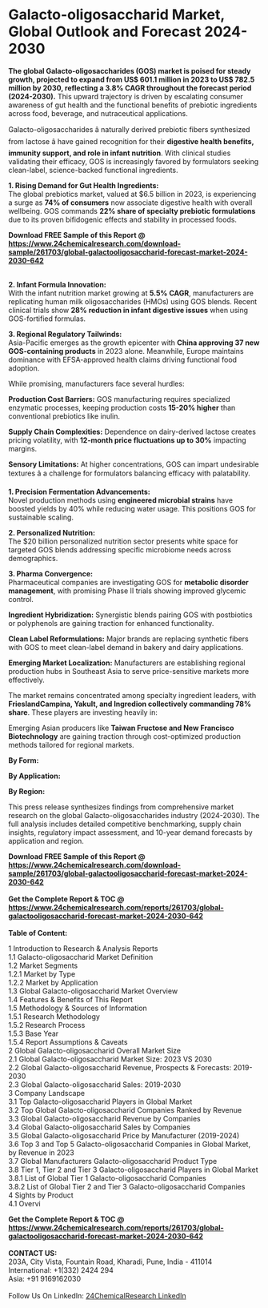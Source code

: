<h1>Galacto-oligosaccharid Market, Global Outlook and Forecast 2024-2030</h1><p><strong>The global Galacto-oligosaccharides (GOS) market is poised for steady growth, projected to expand from US$ 601.1 million in 2023 to US$ 782.5 million by 2030, reflecting a 3.8% CAGR throughout the forecast period (2024-2030).</strong> This upward trajectory is driven by escalating consumer awareness of gut health and the functional benefits of prebiotic ingredients across food, beverage, and nutraceutical applications.</p><p>Galacto-oligosaccharides â naturally derived prebiotic fibers synthesized from lactose â have gained recognition for their <strong>digestive health benefits, immunity support, and role in infant nutrition</strong>. With clinical studies validating their efficacy, GOS is increasingly favored by formulators seeking clean-label, science-backed functional ingredients.</p><p><strong>1. Rising Demand for Gut Health Ingredients:</strong><br>
The global prebiotics market, valued at $6.5 billion in 2023, is experiencing a surge as <strong>74% of consumers</strong> now associate digestive health with overall wellbeing. GOS commands <strong>22% share of specialty prebiotic formulations</strong> due to its proven bifidogenic effects and stability in processed foods.</p><div><b>Download FREE Sample of this Report @ 
            <a href="https://www.24chemicalresearch.com/download-sample/261703/global-galactooligosaccharid-forecast-market-2024-2030-642">
            https://www.24chemicalresearch.com/download-sample/261703/global-galactooligosaccharid-forecast-market-2024-2030-642</a></b></div><br><p><strong>2. Infant Formula Innovation:</strong><br>
With the infant nutrition market growing at <strong>5.5% CAGR</strong>, manufacturers are replicating human milk oligosaccharides (HMOs) using GOS blends. Recent clinical trials show <strong>28% reduction in infant digestive issues</strong> when using GOS-fortified formulas.</p><p><strong>3. Regional Regulatory Tailwinds:</strong><br>
Asia-Pacific emerges as the growth epicenter with <strong>China approving 37 new GOS-containing products</strong> in 2023 alone. Meanwhile, Europe maintains dominance with EFSA-approved health claims driving functional food adoption.</p><p>While promising, manufacturers face several hurdles:</p><p><strong>Production Cost Barriers:</strong> GOS manufacturing requires specialized enzymatic processes, keeping production costs <strong>15-20% higher</strong> than conventional prebiotics like inulin.</p><p><strong>Supply Chain Complexities:</strong> Dependence on dairy-derived lactose creates pricing volatility, with <strong>12-month price fluctuations up to 30%</strong> impacting margins.</p><p><strong>Sensory Limitations:</strong> At higher concentrations, GOS can impart undesirable textures â a challenge for formulators balancing efficacy with palatability.</p><p><strong>1. Precision Fermentation Advancements:</strong><br>
Novel production methods using <strong>engineered microbial strains</strong> have boosted yields by 40% while reducing water usage. This positions GOS for sustainable scaling.</p><p><strong>2. Personalized Nutrition:</strong><br>
The $20 billion personalized nutrition sector presents white space for targeted GOS blends addressing specific microbiome needs across demographics.</p><p><strong>3. Pharma Convergence:</strong><br>
Pharmaceutical companies are investigating GOS for <strong>metabolic disorder management</strong>, with promising Phase II trials showing improved glycemic control.</p><p><strong>Ingredient Hybridization:</strong> Synergistic blends pairing GOS with postbiotics or polyphenols are gaining traction for enhanced functionality.</p><p><strong>Clean Label Reformulations:</strong> Major brands are replacing synthetic fibers with GOS to meet clean-label demand in bakery and dairy applications.</p><p><strong>Emerging Market Localization:</strong> Manufacturers are establishing regional production hubs in Southeast Asia to serve price-sensitive markets more effectively.</p><p>The market remains concentrated among specialty ingredient leaders, with <strong>FrieslandCampina, Yakult, and Ingredion collectively commanding 78% share</strong>. These players are investing heavily in:</p><p>Emerging Asian producers like <strong>Taiwan Fructose and New Francisco Biotechnology</strong> are gaining traction through cost-optimized production methods tailored for regional markets.</p><p><strong>By Form:</strong></p><p><strong>By Application:</strong></p><p><strong>By Region:</strong></p><p>This press release synthesizes findings from comprehensive market research on the global Galacto-oligosaccharides industry (2024-2030). The full analysis includes detailed competitive benchmarking, supply chain insights, regulatory impact assessment, and 10-year demand forecasts by application and region.</p><div><b>Download FREE Sample of this Report @ 
            <a href="https://www.24chemicalresearch.com/download-sample/261703/global-galactooligosaccharid-forecast-market-2024-2030-642">
            https://www.24chemicalresearch.com/download-sample/261703/global-galactooligosaccharid-forecast-market-2024-2030-642</a></b></div><br><div><b>Get the Complete Report & TOC @ 
            <a href="https://www.24chemicalresearch.com/reports/261703/global-galactooligosaccharid-forecast-market-2024-2030-642">
            https://www.24chemicalresearch.com/reports/261703/global-galactooligosaccharid-forecast-market-2024-2030-642</a></b></div><br>
            <b>Table of Content:</b><p>1 Introduction to Research & Analysis Reports<br />
    1.1 Galacto-oligosaccharid Market Definition<br />
    1.2 Market Segments<br />
        1.2.1 Market by Type<br />
        1.2.2 Market by Application<br />
    1.3 Global Galacto-oligosaccharid Market Overview<br />
    1.4 Features & Benefits of This Report<br />
    1.5 Methodology & Sources of Information<br />
        1.5.1 Research Methodology<br />
        1.5.2 Research Process<br />
        1.5.3 Base Year<br />
        1.5.4 Report Assumptions & Caveats<br />
2 Global Galacto-oligosaccharid Overall Market Size<br />
    2.1 Global Galacto-oligosaccharid Market Size: 2023 VS 2030<br />
    2.2 Global Galacto-oligosaccharid Revenue, Prospects & Forecasts: 2019-2030<br />
    2.3 Global Galacto-oligosaccharid Sales: 2019-2030<br />
3 Company Landscape<br />
    3.1 Top Galacto-oligosaccharid Players in Global Market<br />
    3.2 Top Global Galacto-oligosaccharid Companies Ranked by Revenue<br />
    3.3 Global Galacto-oligosaccharid Revenue by Companies<br />
    3.4 Global Galacto-oligosaccharid Sales by Companies<br />
    3.5 Global Galacto-oligosaccharid Price by Manufacturer (2019-2024)<br />
    3.6 Top 3 and Top 5 Galacto-oligosaccharid Companies in Global Market, by Revenue in 2023<br />
    3.7 Global Manufacturers Galacto-oligosaccharid Product Type<br />
    3.8 Tier 1, Tier 2 and Tier 3 Galacto-oligosaccharid Players in Global Market<br />
        3.8.1 List of Global Tier 1 Galacto-oligosaccharid Companies<br />
        3.8.2 List of Global Tier 2 and Tier 3 Galacto-oligosaccharid Companies<br />
4 Sights by Product<br />
    4.1 Overvi</p><div><b>Get the Complete Report & TOC @ 
            <a href="https://www.24chemicalresearch.com/reports/261703/global-galactooligosaccharid-forecast-market-2024-2030-642">
            https://www.24chemicalresearch.com/reports/261703/global-galactooligosaccharid-forecast-market-2024-2030-642</a></b></div><br><b>CONTACT US:</b><br>
            203A, City Vista, Fountain Road, Kharadi, Pune, India - 411014<br>
            International: +1(332) 2424 294<br>
            Asia: +91 9169162030 <br><br>
            Follow Us On LinkedIn: <a href="https://www.linkedin.com/company/24chemicalresearch/">24ChemicalResearch LinkedIn</a>